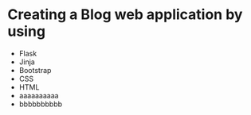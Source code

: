 # Creating a Blog web application by using
* Flask
* Jinja
* Bootstrap
* CSS
* HTML
* aaaaaaaaaa
* bbbbbbbbbb